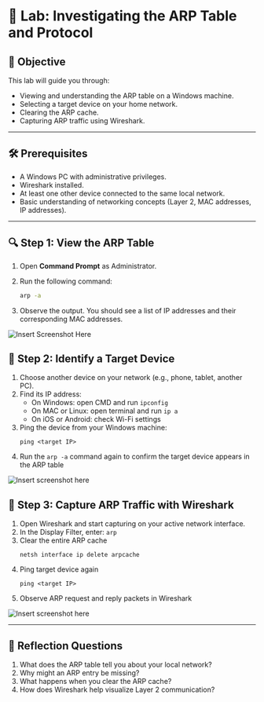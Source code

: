 # 🧪 Lab: Investigating the ARP Table and Protocol 

## 🧭 Objective

This lab will guide you through:
- Viewing and understanding the ARP table on a Windows machine.
- Selecting a target device on your home network.
- Clearing the ARP cache.
- Capturing ARP traffic using Wireshark.

---

## 🛠️ Prerequisites

- A Windows PC with administrative privileges.
- Wireshark installed.
- At least one other device connected to the same local network.
- Basic understanding of networking concepts (Layer 2, MAC addresses, IP addresses).

---

## 🔍 Step 1: View the ARP Table
1. Open **Command Prompt** as Administrator.
2. Run the following command:

   ```cmd
   arp -a
   ```
3. Observe the output. You should see a list of IP addresses and their corresponding MAC addresses.

![Insert Screenshot Here]()

## 🎯 Step 2: Identify a Target Device
1. Choose another device on your network (e.g., phone, tablet, another PC).
2. Find its IP address:
    - On Windows: open CMD and run `ipconfig` 
    - On MAC or Linux: open terminal and run `ip a`
    - On iOS or Android: check Wi-Fi settings 
3. Ping the device from your Windows machine:
    ```CMD
    ping <target IP>
    ```
4. Run the `arp -a` command again to confirm the target device appears in the ARP table

![Insert screenshot here]()

## 🧪 Step 3: Capture ARP Traffic with Wireshark

1. Open Wireshark and start capturing on your active network interface.
2. In the Display Filter, enter: `arp` 
3. Clear the entire ARP cache 
    ```CMD
    netsh interface ip delete arpcache 
    ```
4. Ping target device again 
    ```CMD
    ping <target IP>
    ```
5. Observe ARP request and reply packets in Wireshark 

![Insert screenshot here]()

***

## 🧠 Reflection Questions
1. What does the ARP table tell you about your local network?
2. Why might an ARP entry be missing?
3. What happens when you clear the ARP cache?
4. How does Wireshark help visualize Layer 2 communication?
